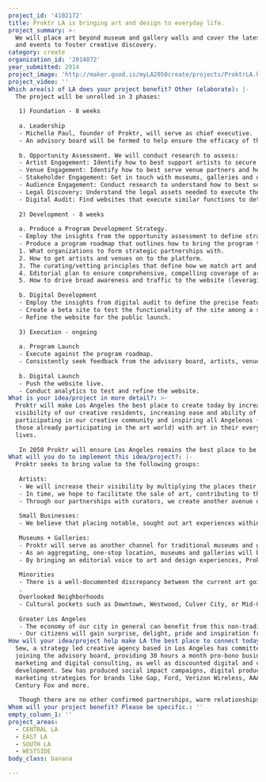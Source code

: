 ```yaml
---
project_id: '4102172'
title: Proktr LA is bringing art and design to everyday life.
project_summary: >-
  We will place art beyond museum and gallery walls and cover the latest news
  and events to foster creative discovery.
category: create
organization_id: '2014072'
year_submitted: 2014
project_image: 'http://maker.good.is/myLA2050create/projects/ProktrLA.html'
project_video: ''
Which area(s) of LA does your project benefit? Other (elaborate): |-
  The project will be unrolled in 3 phases:
   
   1) Foundation - 8 weeks
   
   a. Leadership
   - Michelle Paul, founder of Proktr, will serve as chief executive. 
   - An advisory board will be formed to help ensure the efficacy of the project. The board will include representation from the established art world, local businesses and digital media experts.
   
   b. Opportunity Assessment. We will conduct research to assess:
   - Artist Engagement: Identify how to best support artists to secure their participation.
   - Venue Engagement: Identify how to best serve venue partners and help drive the goals of their business.
   - Stakeholder Engagement: Get in touch with museums, galleries and other invested bodies to identify points of collaboration.
   - Audience Engagement: Conduct research to understand how to best serve current audiences and target new ones.
   - Legal Discovery: Understand the legal assets needed to execute the project at scale.
   - Digital Audit: Find websites that execute similar functions to determine best practices for user experience.
   
   2) Development - 8 weeks
   
   a. Produce a Program Development Strategy.
   - Employ the insights from the opportunity assessment to define strategic imperatives (what program features must be included for the overall project to be successful).
   - Produce a program roadmap that outlines how to bring the program to market that includes: 
   1. What organizations to form strategic partnerships with. 
   2. How to get artists and venues on to the platform. 
   3. The curating/vetting principles that define how we match art and venues. 
   4. Editorial plan to ensure comprehensive, compelling coverage of art + design programming.
   5. How to drive broad awareness and traffic to the website (leveraging partnerships, social media, etc.)
   
   b. Digital Development
   - Employ the insights from digital audit to define the precise features of the website for a “beta” launch.
   - Create a beta site to test the functionality of the site among a small, curated community.
   - Refine the website for the public launch.
   
   3) Execution - ongoing
   
   a. Program Launch
   - Execute against the program roadmap.
   - Consistently seek feedback from the advisory board, artists, venues, and users for program refinements and enhancements.
   
   b. Digital Launch
   - Push the website live.
   - Conduct analytics to test and refine the website.
What is your idea/project in more detail?: >-
  Proktr will make Los Angeles the best place to create today by increasing the
  visibility of our creative residents, increasing ease and ability of
  participating in our creative community and inspiring all Angelenos (not just
  those already participating in the art world) with art in their everyday
  lives. 
   
   In 2050 Proktr will ensure Los Angeles remains the best place to be an artist or designer and that we are known for that fact. Our reputation as a global leader in art will be solidified and our ability to attract and retain human creative capital will be second to none.
What will you do to implement this idea/project?: |-
  Proktr seeks to bring value to the following groups:
   
   Artists:
   - We will increase their visibility by multiplying the places their work can be discovered. 
   - In time, we hope to facilitate the sale of art, contributing to the viability of being an artist in LA. 
   - Through our partnerships with curators, we create another avenue of exposure for their work to breakthrough to the traditional art + design institutions and patrons. 
   
   Small Businesses: 
   - We believe that placing notable, sought out art experiences within local business will make them a destination beyond their standard goods and services and they will gain good will through shared social media and word of mouth. 
   
   Museums + Galleries:
   - Proktr will serve as another channel for traditional museums and galleries to be discovered. 
   - As an aggregating, one-stop location, museums and galleries will benefit by becoming more visible among people more broadly interested in art and design; not just people specifically interested in their institution. This has particular benefit to smaller, lesser known art and design destinations. 
   - By bringing an editorial voice to art and design experiences, Proktr can serve to encourage participation. We will speak to, in a tangible / visual manner, what / why an experience is worth your time - not how it fits in the bigger picture of art criticism. 
   
   Minorities
   - There is a well-documented discrepancy between the current art going public (9% minority) and general public (34% minority). We want to lessen this discrepancy particularly as this city and our nation are projected to be ‘majority-minority’ by the year 2050. By making the best creative work more accessible, more people will have a greater opportunity to become part of the art going public. 
   .
   Overlooked Neighborhoods
   - Cultural pockets such as Downtown, Westwood, Culver City, or Mid-City are largely separate from neighborhoods where artists live and work such as Boyle Heights, Lincoln Heights, Cypress Park or Echo Park. Showcasing the work of community members in that community contributes to neighborhood vitality and strong sense of place. 
   
   Greater Los Angeles
   - The economy of our city in general can benefit from this non-traditional ‘stimulant’. 
   - Our citizens will gain surprise, delight, pride and inspiration from this program.
How will your idea/project help make LA the best place to connect today? In LA2050?: >-
  Sew, a strategy led creative agency based in Los Angeles has committed to
  joining the advisory board, providing 30 hours a month pro-bono business,
  marketing and digital consulting, as well as discounted digital and creative
  development. Sew has produced social impact campaigns, digital products and
  marketing strategies for brands like Gap, Ford, Verizon Wireless, AAA, 20th
  Century Fox and more. 
   
   Though there are no other confirmed partnerships, warm relationships have been developed through the current production of Protkr at museums such as MOCA, LACMA, The Hammer, SMMOA, PMCA, The Huntington, The Broad and at many galleries in the city. Through these relationships we hope to establish long term partners, advisory board members, and potential editorial contributors.
Whom will your project benefit? Please be specific.: ''
empty_column_1: ''
project_areas:
  - CENTRAL LA
  - EAST LA
  - SOUTH LA
  - WESTSIDE
body_class: banana

---
```

